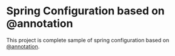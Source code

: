 <h1>Spring Configuration based on @annotation</h1>
<p>This project is complete sample of spring configuration based on <a href="https://www.tutorialspoint.com/spring/spring_annotation_based_configuration.htm">@annotation</a>.</p>
